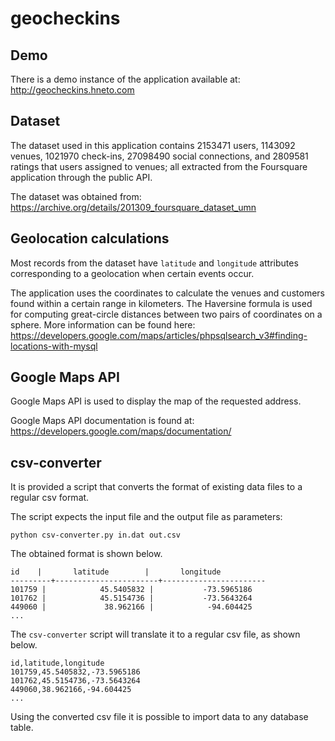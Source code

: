 # geocheckins

## Demo

There is a demo instance of the application available at:
http://geocheckins.hneto.com

## Dataset

The dataset used in this application contains 2153471 users, 1143092 venues, 1021970 check-ins, 27098490 social connections, and 2809581 ratings that users assigned to venues; all extracted from the Foursquare application through the public API.

The dataset was obtained from:
https://archive.org/details/201309_foursquare_dataset_umn

## Geolocation calculations

Most records from the dataset have `latitude` and `longitude` attributes corresponding to a geolocation when certain events occur.

The application uses the coordinates to calculate the venues and customers found within a certain range in kilometers. The Haversine formula is used for computing great-circle distances between two pairs of coordinates on a sphere. More information can be found here:
https://developers.google.com/maps/articles/phpsqlsearch_v3#finding-locations-with-mysql

## Google Maps API

Google Maps API is used to display the map of the requested address.

Google Maps API documentation is found at:
https://developers.google.com/maps/documentation/

## csv-converter

It is provided a script that converts the format of existing data files to a regular csv format.

The script expects the input file and the output file as parameters:

`python csv-converter.py in.dat out.csv`

The obtained format is shown below.
```
id    |       latitude        |       longitude       
---------+-----------------------+-----------------------
101759 |            45.5405832 |           -73.5965186
101762 |            45.5154736 |           -73.5643264
449060 |             38.962166 |            -94.604425
...
```

The `csv-converter` script will translate it to a regular csv file, as shown below.

```
id,latitude,longitude
101759,45.5405832,-73.5965186
101762,45.5154736,-73.5643264
449060,38.962166,-94.604425
...
```

Using the converted csv file it is possible to import data to any database table.
